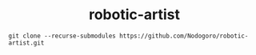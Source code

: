 <h1 align=center> robotic-artist </h1>


```shell
git clone --recurse-submodules https://github.com/Nodogoro/robotic-artist.git
```
